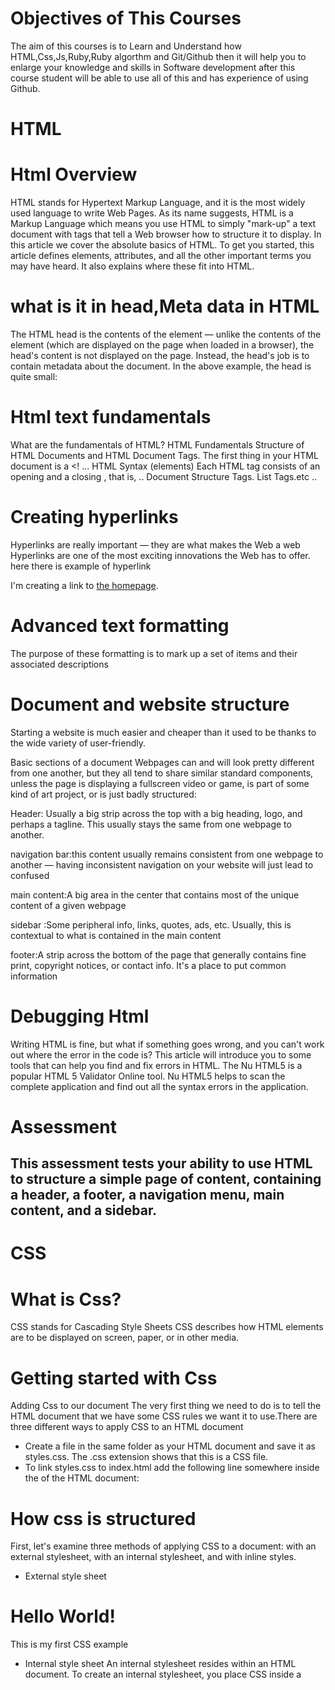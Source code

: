 # Objectives of This Courses
The aim of this courses is to Learn and Understand how HTML,Css,Js,Ruby,Ruby algorthm
and Git/Github then it will help you to enlarge your knowledge and skills in Software development after this course student will be able to use all of this and has experience of using Github.

# HTML
# Html Overview
HTML stands for Hypertext Markup Language, and it is the most widely used language to write Web Pages. As its name suggests, HTML is a Markup Language which means you use HTML to simply "mark-up" a text document with tags that tell a Web browser how to structure it to display.
In this article we cover the absolute basics of HTML. To get you started, this article defines elements, attributes, and all the other important terms you may have heard. It also explains where these fit into HTML.
# what is it in head,Meta data in HTML
The HTML head is the contents of the <head> element — unlike the contents of the <body> element (which are displayed on the page when loaded in a browser), the head's content is not displayed on the page. Instead, the head's job is to contain metadata about the document. In the above example, the head is quite small:
<head>
  <meta charset="utf-8">
  <title>My test page</title>
</head>

# Html text fundamentals
What are the fundamentals of HTML?
HTML Fundamentals
Structure of HTML Documents and HTML Document Tags.
 The first thing in your HTML document is a <! ...
HTML Syntax (elements) Each HTML tag consists of an opening and a closing , that is, <name> ..
Document Structure Tags.
List Tags.etc ..
# Creating hyperlinks
Hyperlinks are really important — they are what makes the Web a web
Hyperlinks are one of the most exciting innovations the Web has to offer. 
here there is example of hyperlink
<p>I'm creating a link to
<a href="https:www.diveintocode.jp">the homepage</a>.
</p>

# Advanced text formatting
The purpose of these formatting is to mark up a set of items and their associated descriptions
# Document and website structure
Starting a website is much easier and cheaper than it used to be thanks to the wide variety of user-friendly.

Basic sections of a document
Webpages can and will look pretty different from one another, but they all tend to share similar standard components, unless the page is displaying a fullscreen video or game, is part of some kind of art project, or is just badly structured:

Header: Usually a big strip across the top with a big heading, logo, and perhaps a tagline. This usually stays the same from one webpage to another.

navigation bar:this content usually remains consistent from one webpage to another — having inconsistent navigation on your website will just lead to confused

main content:A big area in the center that contains most of the unique content of a given webpage

sidebar :Some peripheral info, links, quotes, ads, etc. Usually, this is contextual to what is contained in the main content 

footer:A strip across the bottom of the page that generally contains fine print, copyright notices, or contact info. It's a place to put common information
# Debugging Html
Writing HTML is fine, but what if something goes wrong, and you can't work out where the error in the code is? This article will introduce you to some tools that can help you find and fix errors in HTML.
The Nu HTML5 is a popular HTML 5 Validator Online tool. Nu HTML5 helps to scan the complete application and find out all the syntax errors in the application.
# Assessment
This assessment tests your ability to use HTML to structure a simple page of content, containing a header, a footer, a navigation menu, main content, and a sidebar.
------------------------------------------------------------------------------------------------
# CSS
# What is Css?
CSS stands for Cascading Style Sheets
CSS describes how HTML elements are to be displayed on screen, paper, or in other media.
# Getting started with Css
Adding Css to our document
The very first thing we need to do is to tell the HTML document that we have some CSS rules we want it to use.There are three different ways to apply CSS to an HTML document 

- Create a file in the same folder as your HTML document and save it as styles.css. The .css extension shows that this is a CSS file.
- To link styles.css to index.html add the following line somewhere inside the <head> of the HTML document:
<link rel="stylesheet" href="styles.css">

# How css is structured
First, let's examine three methods of applying CSS to a document: with an external stylesheet, with an internal stylesheet, and with inline styles.

- External style sheet
<html>
  <head>
    <meta charset="utf-8">
    <title>My CSS experiment</title>
    <link rel="stylesheet" href="styles.css">
  </head>
  <body>
    <h1>Hello World!</h1>
    <p>This is my first CSS example</p>
  </body>
</html>

- Internal style sheet
An internal stylesheet resides within an HTML document. To create an internal stylesheet, you place CSS inside a <style> element contained inside the HTML <head>
<html>
  <head>
    <meta charset="utf-8">
    <title>My CSS experiment</title>
    <style>
      h1 {
        color: blue;
        background-color: yellow;
        border: 1px solid black;
      }

      p {
        color: red;
      }
    </style>
  </head>
  <body>
    <h1>Hello World!</h1>
    <p>This is my first CSS example</p>
  </body>
</html>

- Inline style sheet
<html>
  <head>
    <meta charset="utf-8">
    <title>My CSS experiment</title>
  </head>
  <body>
    <h1 style="color: blue;background-color: yellow;border: 1px solid black;">Hello World!</h1>
    <p style="color:red;">This is my first CSS example</p>
  </body>
</html>

# How Css works?
How does CSS actually work?
When a browser displays a document, it must combine the document's content with its style information. 
# Css building block
here there is css selector!
CSS selectors
There are a wide variety of CSS selectors available, allowing for fine-grained precision when selecting elements to style. In this article and its sub-articles, we'll run through the different types in great detail, seeing how they work. The sub-articles are as follows:
- Type, class, and ID selectors
- Attribute selectors
- Pseudo-classes and pseudo-elements
- Combinators
What is a selector?
You have met selectors already. A CSS selector is the first part of a CSS Rule.

h1 { 
  color: blue; 
} 

.special { 
  color: blue; 
} 
# Styling text
The CSS text-align property defines the horizontal text alignment for an HTML element:
<h1 style="text-align:center;">Centered Heading</h1>
<p style="text-align:center;">Centered paragraph.</p>

# Css Layout
a collection of popular layouts and patterns made with CSS
So that I collect most popular layouts and patterns that can be built with pure CSS.
They are powered by modern CSS features such as flexbox and CSS grid.

# Assessment
What does CSS stand for?


---------------------------------------------------------------------------------
# JS

# what is Javascript?
JavaScript is a text-based programming language used both on the client-side and server-side that allows you to make web pages interactive. Where HTML and CSS are languages that give structure and style to web pages, JavaScript gives web pages interactive elements that engage a user.

# Basic math in Javascript,Numbers and operators
JavaScript Math Object
Math.round() Math.round(x) returns the value of x rounded to its nearest integer: 
Math.pow() Math.pow(x, y) returns the value of x to the power of y:
Math.sqrt() Math.sqrt(x) returns the square root of x: 
There are four different types of calculation operators: arithmetic, comparison, text concatenation, and reference.
What is () called in math?
- This symbol is called an asterisk. In mathematics, we sometimes use it to mean multiplication, particularly with computers. For example, 5*3 = 5 times 3 = 15.

# Handling text and string in Javascript
Strings are dealt with similarly to numbers at first glance, but when you dig deeper you'll start to see some notable differences
- Creating a string
To start with, enter the following lines:
let string = 'The revolution will not be televised.';
string;
- If you don't do this, or miss one of the quotes, you'll get an error. Try entering the following lines:
let badString = This is a test;
let badString = 'This is a test;
let badString = This is a test';
# Useful string method

Strings as objects
Most things are objects in JavaScript. When you create a string, for example by using:
let string = 'This is my string';
Finding the length of a string
This is easy — you simply use the length property. Try entering the following lines:
let browserType = 'mozilla';
browserType.length;

# Array
JavaScript arrays are used to store multiple values in a single variable.
Example
var cars = ["Saab", "Volvo", "BMW"];

# What is an Array?
An array is a special variable, which can hold more than one value at a time.
If you have a list of items (a list of car names, for example), storing the cars in single variables could look like this:
var car1 = "Saab";
var car2 = "Volvo";
var car3 = "BMW";

# JavaScript Array Methods
Converting Arrays to Strings
The JavaScript method toString() converts an array to a string of (comma separated) array values.

Example
var fruits = ["Banana", "Orange", "Apple", "Mango"];
document.getElementById("demo").innerHTML = fruits.toString();
Result:
Banana,Orange,Apple,Mango

# Introducing Javascript Object
What is JavaScript Object Notation (JSON) and how can you put it to work? This concise guide helps busy IT professionals get up and running quickly with this popular data interchange format, and provides a deep understanding of how JSON works. 

# How do you declare an object in JavaScript?

Creating a JavaScript Object
There are different ways to create new objects: Define and create a single object, using an object literal. Define and create a single object, with the keyword new . Define an object constructor, and then create objects of the constructed type.

# Asynchrounous Javascript

Why study Asynchronous JavaScript?
Asynchronous JavaScript can be tricky even for experienced developers, but it’s part of what makes JavaScript such a powerful and efficient programming language.
# What is synchronous and asynchronous in JavaScript?

synchronous code is executed in sequence – each statement waits for the previous statement to finish before executing. Asynchronous code doesn't have to wait – your program can continue to run. You do this to keep your site or app responsive, reducing waiting time for the user.

# Assessment

------------------------------------------------------------------------------------------------
# Ruby
# Ruby Language Overview

Ruby is a general-purpose, interpreted programming language. Ruby is a true object-oriented programming language. Ruby is a server-side scripting language similar to Python and PERL. Ruby can be used to write Common Gateway Interface (CGI) scripts.
Dynamically typed
Interpreted
Can be modified at runtime
Object oriented
Blocks / lambdas / closures
Perl-like regular expressions
Closely tied to shell & OS
# Features of Ruby

Ruby is an open-source and is freely available on the Web, but it is subject to a license.
Ruby is a general-purpose, interpreted programming language.
Ruby is a true object-oriented programming language.
# Built-in Types
Numbers
42
Booleans
true
false
Strings
"apple"
'banana'
Symbols
:apple
Arrays
["apple", "banana"]
# Functions And loops

 while loop is a control flow statement that allows code to be executed repeatedly based on a given Boolean condition. 
Example:

filter_none
brightness_4
# Ruby program to illustrate 'while' loop 
  
# variable x 
x = 4
  
# using while loop  
# here condtional is x i.e. 4 
while x >= 1 
  
# statements to be executed 
  puts "GeeksforGeeks"
  x = x - 1
    
# while loop ends here 
end

# Classes and methods
a method provides functionality to an Object. A class method provides functionality to a class itself, while an instance method provides functionality to one instance of a class.

class Calculator
  def add(a,b)
    a + b
  end
end
# How Ruby Works with Databases
Using GEM files (Ruby Libraries)•Supported: MySQL, Oracle, Neo4J, DB2, SQLite, ODBC.
# Rails Architecture (Based on MVC)
MVC is a pattern for the architecture of a software application. It separates an application into the following components:
- Models for handling data and business logic
- Controllers for handling the user interface and application
- Views for handling graphical user interface objects and presentation
# How to install Ruby?
apt (Debian or Ubuntu)
Debian GNU/Linux and Ubuntu use the apt package manager. You can use it like this:

- sudo apt-get install ruby-full
- sudo yum install ruby
- sudo snap install ruby --classic
- sudo snap switch ruby --channel=2.3/stable
- sudo snap refresh

# Creating a project in ruby
Creating a New Rails Project. 
- Scaffolding the Application.
- Creating the Application Root View and Testing Functionality.
- Adding Validations.
- Adding Authentication.
- Create database
- Migrate database
- Starting server
-------------------------------------------------------------------------
# Ruby Algorthm

# Ruby Algorthm meaning and Understanding Flowchart
HOW TO USE IT?
- Process Flowchart is one of the most basic diagram you will meet. It is a great one to begin with since it is used to describe a high-level process of the whole system.
- Ruby Algorthm : An algorithm is a step by step procedure to solve logical and mathematical problems. A recipe is a good example of an algorithm because it says what must be done, step by step.
# Meaning of pseudocode and steps of using it in algorthm

It is a simpler version of a programming code in plain English which uses short phrases to write code for a program before it is implemented in a specific programming language.
# understanding and implementing bubble sort in ruby 

Bubble sort, sometimes referred to as sinking sort, is a simple sorting algorithm that repeatedly steps through the list, compares adjacent elements and swaps them if they are in the wrong order. 

def bubble_sort(array)
  array_length = array.size
  return array if array_length <= 1

  loop do
    # we need to create a variable that will be checked so that we don't run into an infinite loop scenario.
    swapped = false

    # subtract one because Ruby arrays are zero-index based
    (array_length-1).times do |i|
      if array[i] > array[i+1]
        array[i], array[i+1] = array[i+1], array[i]
        swapped = true
      end
    end

    break if not swapped
  end

  array
end

unsorted_array = [11,5,7,6,15]
p bubble_sort(unsorted_array)
Running ruby ruby-sorting.rb in the terminal produces the following:

[5, 6, 7, 11, 15]
# Error handling in algorthm

Error handling refers to the response and recovery procedures from error conditions present in a software application. In other words, it is the process comprised of anticipation, detection and resolution of application errors, programming errors or communication errors.
There are four main categories of errors:

Logical errors
Generated errors
Compile-time errors
Runtime errors
-----------------------------------------------------------------------------------
# Git/Github

# Purpose of Using Git
GitHub is a Git repository hosting service, but it adds many of its own features. While Git is a command line tool, GitHub provides a Web-based graphical interface. It also provides access control and several collaboration features, such as a wikis and basic task management tools for every project.

# What Is Git? and What Is GitHub?
Git is a version control system that lets you manage and keep track of your source code history. GitHub is a cloud-based hosting service that lets you manage Git repositories. 
# Installation of Git
Debian/Ubuntu
- Git packages are available using apt.
- It's a good idea to make sure you're running the latest version. To do so, Navigate to your command prompt shell and run the following command to make sure everything is up-to-date: sudo apt-get update.
- To install Git, run the following command: sudo apt-get install git-all.
- Once the command output has completed, you can verify the installation by typing: git version.
# Configuration of Git
As you read briefly in Getting Started, you can specify Git configuration settings with the git config command. One of the first things you did was set up your name and email address:
- git init
- git add .
- git config --global user.name "Ange benie"
- git config --global user.email angebenie@example.com
etc...
# Github
What is GitHub? GitHub is a code hosting platform for version control and collaboration. It lets you and others work together on projects from anywhere. This tutorial teaches you GitHub essentials like repositories, branches, commits, and Pull
# How To Get Started With GitHub
- Signup with github
- then Sign in


